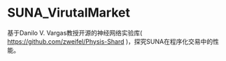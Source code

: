 # SUNA_VirutalMarket
基于Danilo V. Vargas教授开源的神经网络实验库( https://github.com/zweifel/Physis-Shard )，探究SUNA在程序化交易中的性能。
